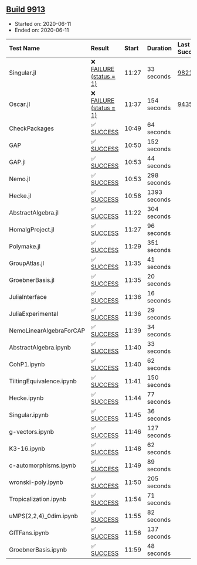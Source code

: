 ## [Build 9913](https://oscarci.mathematik.uni-kl.de/job/oscar/9913/)

* Started on: 2020-06-11
* Ended on: 2020-06-11

| Test Name    | Result | Start | Duration | Last Success | First Failure |
|:-------------|:-------|:------|:---------|:-------------|:--------------|
| Singular.jl | ❌ [FAILURE (status = 1)](https://oscarci.mathematik.uni-kl.de/job/oscar/9913/artifact/logs/build-9913/Singular.jl.log) | 11:27 | 33 seconds | [9821](https://oscarci.mathematik.uni-kl.de/job/oscar/9821/) | [9822](https://oscarci.mathematik.uni-kl.de/job/oscar/9822/) |
| Oscar.jl | ❌ [FAILURE (status = 1)](https://oscarci.mathematik.uni-kl.de/job/oscar/9913/artifact/logs/build-9913/Oscar.jl.log) | 11:37 | 154 seconds | [9435](https://oscarci.mathematik.uni-kl.de/job/oscar/9435/) | [9436](https://oscarci.mathematik.uni-kl.de/job/oscar/9436/) |
| CheckPackages | ✅ [SUCCESS](https://oscarci.mathematik.uni-kl.de/job/oscar/9913/artifact/logs/build-9913/CheckPackages.log) | 10:49 | 64 seconds |  |  |
| GAP | ✅ [SUCCESS](https://oscarci.mathematik.uni-kl.de/job/oscar/9913/artifact/logs/build-9913/GAP.log) | 10:50 | 152 seconds |  |  |
| GAP.jl | ✅ [SUCCESS](https://oscarci.mathematik.uni-kl.de/job/oscar/9913/artifact/logs/build-9913/GAP.jl.log) | 10:53 | 44 seconds |  |  |
| Nemo.jl | ✅ [SUCCESS](https://oscarci.mathematik.uni-kl.de/job/oscar/9913/artifact/logs/build-9913/Nemo.jl.log) | 10:53 | 298 seconds |  |  |
| Hecke.jl | ✅ [SUCCESS](https://oscarci.mathematik.uni-kl.de/job/oscar/9913/artifact/logs/build-9913/Hecke.jl.log) | 10:58 | 1393 seconds |  |  |
| AbstractAlgebra.jl | ✅ [SUCCESS](https://oscarci.mathematik.uni-kl.de/job/oscar/9913/artifact/logs/build-9913/AbstractAlgebra.jl.log) | 11:22 | 304 seconds |  |  |
| HomalgProject.jl | ✅ [SUCCESS](https://oscarci.mathematik.uni-kl.de/job/oscar/9913/artifact/logs/build-9913/HomalgProject.jl.log) | 11:27 | 96 seconds |  |  |
| Polymake.jl | ✅ [SUCCESS](https://oscarci.mathematik.uni-kl.de/job/oscar/9913/artifact/logs/build-9913/Polymake.jl.log) | 11:29 | 351 seconds |  |  |
| GroupAtlas.jl | ✅ [SUCCESS](https://oscarci.mathematik.uni-kl.de/job/oscar/9913/artifact/logs/build-9913/GroupAtlas.jl.log) | 11:35 | 41 seconds |  |  |
| GroebnerBasis.jl | ✅ [SUCCESS](https://oscarci.mathematik.uni-kl.de/job/oscar/9913/artifact/logs/build-9913/GroebnerBasis.jl.log) | 11:35 | 20 seconds |  |  |
| JuliaInterface | ✅ [SUCCESS](https://oscarci.mathematik.uni-kl.de/job/oscar/9913/artifact/logs/build-9913/JuliaInterface.log) | 11:36 | 16 seconds |  |  |
| JuliaExperimental | ✅ [SUCCESS](https://oscarci.mathematik.uni-kl.de/job/oscar/9913/artifact/logs/build-9913/JuliaExperimental.log) | 11:36 | 29 seconds |  |  |
| NemoLinearAlgebraForCAP | ✅ [SUCCESS](https://oscarci.mathematik.uni-kl.de/job/oscar/9913/artifact/logs/build-9913/NemoLinearAlgebraForCAP.log) | 11:39 | 34 seconds |  |  |
| AbstractAlgebra.ipynb | ✅ [SUCCESS](https://oscarci.mathematik.uni-kl.de/job/oscar/9913/artifact/logs/build-9913/AbstractAlgebra.ipynb.log) | 11:40 | 33 seconds |  |  |
| CohP1.ipynb | ✅ [SUCCESS](https://oscarci.mathematik.uni-kl.de/job/oscar/9913/artifact/logs/build-9913/CohP1.ipynb.log) | 11:40 | 62 seconds |  |  |
| TiltingEquivalence.ipynb | ✅ [SUCCESS](https://oscarci.mathematik.uni-kl.de/job/oscar/9913/artifact/logs/build-9913/TiltingEquivalence.ipynb.log) | 11:41 | 150 seconds |  |  |
| Hecke.ipynb | ✅ [SUCCESS](https://oscarci.mathematik.uni-kl.de/job/oscar/9913/artifact/logs/build-9913/Hecke.ipynb.log) | 11:44 | 77 seconds |  |  |
| Singular.ipynb | ✅ [SUCCESS](https://oscarci.mathematik.uni-kl.de/job/oscar/9913/artifact/logs/build-9913/Singular.ipynb.log) | 11:45 | 36 seconds |  |  |
| g-vectors.ipynb | ✅ [SUCCESS](https://oscarci.mathematik.uni-kl.de/job/oscar/9913/artifact/logs/build-9913/g-vectors.ipynb.log) | 11:46 | 127 seconds |  |  |
| K3-16.ipynb | ✅ [SUCCESS](https://oscarci.mathematik.uni-kl.de/job/oscar/9913/artifact/logs/build-9913/K3-16.ipynb.log) | 11:48 | 62 seconds |  |  |
| c-automorphisms.ipynb | ✅ [SUCCESS](https://oscarci.mathematik.uni-kl.de/job/oscar/9913/artifact/logs/build-9913/c-automorphisms.ipynb.log) | 11:49 | 89 seconds |  |  |
| wronski-poly.ipynb | ✅ [SUCCESS](https://oscarci.mathematik.uni-kl.de/job/oscar/9913/artifact/logs/build-9913/wronski-poly.ipynb.log) | 11:50 | 205 seconds |  |  |
| Tropicalization.ipynb | ✅ [SUCCESS](https://oscarci.mathematik.uni-kl.de/job/oscar/9913/artifact/logs/build-9913/Tropicalization.ipynb.log) | 11:54 | 71 seconds |  |  |
| uMPS(2,2,4)_0dim.ipynb | ✅ [SUCCESS](https://oscarci.mathematik.uni-kl.de/job/oscar/9913/artifact/logs/build-9913/uMPS-2-2-4-_0dim.ipynb.log) | 11:55 | 82 seconds |  |  |
| GITFans.ipynb | ✅ [SUCCESS](https://oscarci.mathematik.uni-kl.de/job/oscar/9913/artifact/logs/build-9913/GITFans.ipynb.log) | 11:56 | 137 seconds |  |  |
| GroebnerBasis.ipynb | ✅ [SUCCESS](https://oscarci.mathematik.uni-kl.de/job/oscar/9913/artifact/logs/build-9913/GroebnerBasis.ipynb.log) | 11:59 | 48 seconds |  |  |
